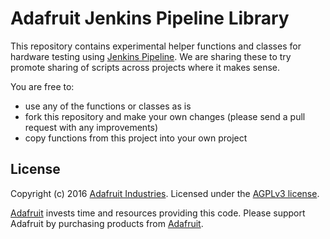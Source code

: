 # Adafruit Jenkins Pipeline Library

This repository contains experimental helper functions and classes for hardware testing using [Jenkins Pipeline][1].
We are sharing these to try promote sharing of scripts across projects where it makes sense.

You are free to:
* use any of the functions or classes as is
* fork this repository and make your own changes (please send a pull request with any improvements)
* copy functions from this project into your own project

## License
Copyright (c) 2016 [Adafruit Industries](https://adafruit.com).
Licensed under the [AGPLv3 license](/LICENSE?raw=true).

[Adafruit](https://adafruit.com) invests time and resources providing this code.
Please support Adafruit by purchasing products from [Adafruit](https://adafruit.com).

[1]: https://jenkins.io/doc/pipeline/

